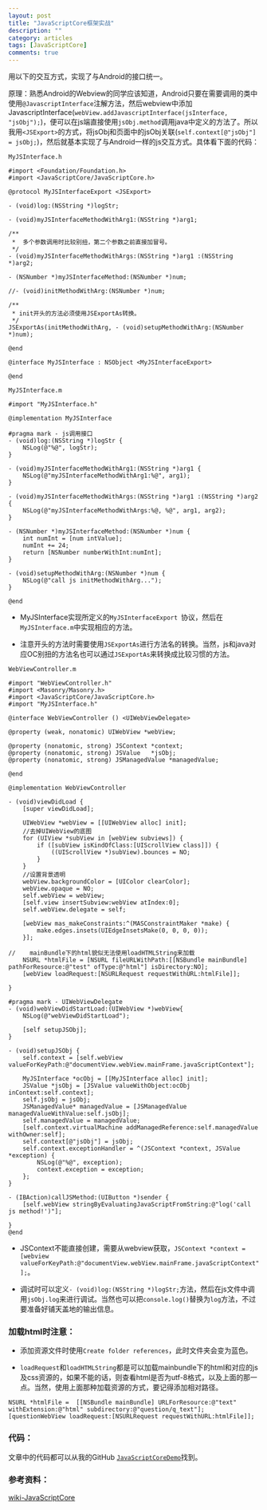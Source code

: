```yaml
---
layout: post
title: "JavaScriptCore框架实战"
description: ""
category: articles
tags: [JavaScriptCore]
comments: true
---
```


用以下的交互方式，实现了与Android的接口统一。

原理：熟悉Android的Webview的同学应该知道，Android只要在需要调用的类中使用`@JavascriptInterface`注解方法，然后webview中添加JavascriptInterface(`webView.addJavascriptInterface(jsInterface, "jsObj");`)，便可以在js端直接使用`jsObj.method`调用java中定义的方法了。所以我用`<JSExport>`的方式，将jsObj和页面中的jsObj关联(`self.context[@"jsObj"] = jsObj;`)，然后就基本实现了与Android一样的js交互方式。具体看下面的代码：

`MyJSInterface.h`

```objc
#import <Foundation/Foundation.h>
#import <JavaScriptCore/JavaScriptCore.h>

@protocol MyJSInterfaceExport <JSExport>

- (void)log:(NSString *)logStr;

- (void)myJSInterfaceMethodWithArg1:(NSString *)arg1;

/**
 *  多个参数调用时比较别扭，第二个参数之前直接加冒号。
 */
- (void)myJSInterfaceMethodWithArgs:(NSString *)arg1 :(NSString *)arg2;

- (NSNumber *)myJSInterfaceMethod:(NSNumber *)num;

//- (void)initMethodWithArg:(NSNumber *)num;

/**
 * init开头的方法必须使用JSExportAs转换。
 */
JSExportAs(initMethodWithArg, - (void)setupMethodWithArg:(NSNumber *)num);

@end

@interface MyJSInterface : NSObject <MyJSInterfaceExport>

@end
```

`MyJSInterface.m`

```objc
#import "MyJSInterface.h"

@implementation MyJSInterface

#pragma mark - js调用接口
- (void)log:(NSString *)logStr {
    NSLog(@"%@", logStr);
}

- (void)myJSInterfaceMethodWithArg1:(NSString *)arg1 {
    NSLog(@"myJSInterfaceMethodWithArg1:%@", arg1);
}

- (void)myJSInterfaceMethodWithArgs:(NSString *)arg1 :(NSString *)arg2 {
    NSLog(@"myJSInterfaceMethodWithArgs:%@, %@", arg1, arg2);
}

- (NSNumber *)myJSInterfaceMethod:(NSNumber *)num {
    int numInt = [num intValue];
    numInt += 24;
    return [NSNumber numberWithInt:numInt];
}

- (void)setupMethodWithArg:(NSNumber *)num {
    NSLog(@"call js initMethodWithArg...");
}

@end
```

- MyJSInterface实现所定义的`MyJSInterfaceExport `协议，然后在`MyJSInterface.m`中实现相应的方法。

- 注意开头的方法时需要使用`JSExportAs`进行方法名的转换。当然，js和java对应OC别扭的方法名也可以通过`JSExportAs`来转换成比较习惯的方法。

`WebViewController.m`

```objc
#import "WebViewController.h"
#import <Masonry/Masonry.h>
#import <JavaScriptCore/JavaScriptCore.h>
#import "MyJSInterface.h"

@interface WebViewController () <UIWebViewDelegate>

@property (weak, nonatomic) UIWebView *webView;

@property (nonatomic, strong) JSContext *context;
@property (nonatomic, strong) JSValue   *jsObj;
@property (nonatomic, strong) JSManagedValue *managedValue;

@end

@implementation WebViewController

- (void)viewDidLoad {
    [super viewDidLoad];
    
    UIWebView *webView = [[UIWebView alloc] init];
    //去掉UIWebView的底图
    for (UIView *subView in [webView subviews]) {
        if ([subView isKindOfClass:[UIScrollView class]]) {
            ((UIScrollView *)subView).bounces = NO;
        }
    }
    //设置背景透明
    webView.backgroundColor = [UIColor clearColor];
    webView.opaque = NO;
    self.webView = webView;
    [self.view insertSubview:webView atIndex:0];
    self.webView.delegate = self;
    
    [webView mas_makeConstraints:^(MASConstraintMaker *make) {
        make.edges.insets(UIEdgeInsetsMake(0, 0, 0, 0));
    }];
    
//    mainBundle下的html貌似无法使用loadHTMLString来加载
    NSURL *htmlFile = [NSURL fileURLWithPath:[[NSBundle mainBundle] pathForResource:@"test" ofType:@"html"] isDirectory:NO];
    [webView loadRequest:[NSURLRequest requestWithURL:htmlFile]];

}

#pragma mark - UIWebViewDelegate
- (void)webViewDidStartLoad:(UIWebView *)webView{
    NSLog(@"webViewDidStartLoad");
    
    [self setupJSObj];
}

- (void)setupJSObj {
    self.context = [self.webView valueForKeyPath:@"documentView.webView.mainFrame.javaScriptContext"];
    
    MyJSInterface *ocObj = [[MyJSInterface alloc] init];
    JSValue *jsObj = [JSValue valueWithObject:ocObj inContext:self.context];
    self.jsObj = jsObj;
    JSManagedValue* managedValue = [JSManagedValue managedValueWithValue:self.jsObj];
    self.managedValue = managedValue;
    [self.context.virtualMachine addManagedReference:self.managedValue withOwner:self];
    self.context[@"jsObj"] = jsObj;
    self.context.exceptionHandler = ^(JSContext *context, JSValue *exception) {
        NSLog(@"%@", exception);
        context.exception = exception;
    };
}

- (IBAction)callJSMethod:(UIButton *)sender {
    [self.webView stringByEvaluatingJavaScriptFromString:@"log('call js method!')"];
    
}
@end
```

- JSContext不能直接创建，需要从webview获取，`JSContext *context = [webview valueForKeyPath:@"documentView.webView.mainFrame.javaScriptContext"];`。

- 调试时可以定义`- (void)log:(NSString *)logStr;`方法，然后在js文件中调用`jsObj.log`来进行调试。当然也可以把`console.log()`替换为`log`方法，不过要准备好铺天盖地的输出信息。

### 加载html时注意：

- 添加资源文件时使用`Create folder references`，此时文件夹会变为蓝色。

- `loadRequest`和`loadHTMLString`都是可以加载mainbundle下的html和对应的js及css资源的，如果不能的话，则查看html是否为utf-8格式，以及上面的那一点。当然，使用上面那种加载资源的方式，要记得添加相对路径。

```objc
NSURL *htmlFile =  [[NSBundle mainBundle] URLForResource:@"text" withExtension:@"html" subdirectory:@"question/q_text"];
[questionWebView loadRequest:[NSURLRequest requestWithURL:htmlFile]];
```

### 代码：
文章中的代码都可以从我的GitHub [`JavaScriptCoreDemo`](https://github.com/tonyh2021/JavaScriptCoreDemo)找到。

### 参考资料：

[wiki-JavaScriptCore
](http://trac.webkit.org/wiki/JavaScriptCore)

